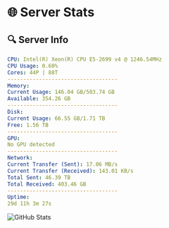 # 🌐 Server Stats
## 🔍 Server Info
```yaml
CPU: Intel(R) Xeon(R) CPU E5-2699 v4 @ 1246.54MHz
CPU Usage: 0.60%
Cores: 44P | 88T
-----------------------------------
Memory:
Current Usage: 146.04 GB/503.74 GB
Available: 354.26 GB
-----------------------------------
Disk:
Current Usage: 66.55 GB/1.71 TB
Free: 1.56 TB
-----------------------------------
GPU:
No GPU detected
-----------------------------------
Network:
Current Transfer (Sent): 17.06 MB/s
Current Transfer (Received): 143.01 KB/s
Total Sent: 46.39 TB
Total Received: 403.46 GB
-----------------------------------
Uptime:
29d 11h 3m 27s
```
![GitHub Stats](https://img.shields.io/badge/Updated-2025-04-06_08:26:16-blue)